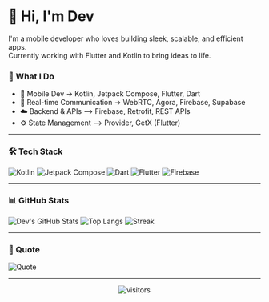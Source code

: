 # 👋 Hi, I'm Dev

I'm a mobile developer who loves building sleek, scalable, and efficient apps.  
Currently working with Flutter and Kotlin to bring ideas to life.

### 🧠 What I Do
- 📱 Mobile Dev -> Kotlin, Jetpack Compose, Flutter, Dart  
- 🔁 Real-time Communication -> WebRTC, Agora, Firebase, Supabase  
- ☁️ Backend & APIs —> Firebase, Retrofit, REST APIs  
- ⚙️ State Management —> Provider, GetX (Flutter)

---

### 🛠 Tech Stack
![Kotlin](https://img.shields.io/badge/Kotlin-7F52FF?style=flat&logo=kotlin&logoColor=white)
![Jetpack Compose](https://img.shields.io/badge/Jetpack_Compose-4285F4?style=flat&logo=android&logoColor=white)
![Dart](https://img.shields.io/badge/Dart-0175C2?style=flat&logo=dart&logoColor=white)
![Flutter](https://img.shields.io/badge/Flutter-02569B?style=flat&logo=flutter&logoColor=white)
![Firebase](https://img.shields.io/badge/Firebase-FFCA28?style=flat&logo=firebase&logoColor=black)

---

### 📊 GitHub Stats
![Dev's GitHub Stats](https://github-readme-stats.vercel.app/api?username=dev778g-me&theme=tokyonight&hide_border=true&show_icons=true)
![Top Langs](https://github-readme-stats.vercel.app/api/top-langs/?username=dev778g-me&layout=compact&theme=tokyonight&hide_border=true)
![Streak](https://streak-stats.demolab.com?user=dev778g-me&theme=tokyonight&hide_border=true)

---

### 💬 Quote
![Quote](https://quotes-github-readme.vercel.app/api?type=horizontal&theme=dark)

---

<!-- Profile visit counter -->
<p align="center">
  <img src="https://visitcount.itsvg.in/api?id=dev778g-me&icon=2&color=0" alt="visitors"/>
</p>
